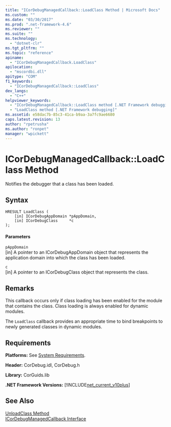 ```yaml
---
title: "ICorDebugManagedCallback::LoadClass Method | Microsoft Docs"
ms.custom: ""
ms.date: "03/30/2017"
ms.prod: ".net-framework-4.6"
ms.reviewer: ""
ms.suite: ""
ms.technology: 
  - "dotnet-clr"
ms.tgt_pltfrm: ""
ms.topic: "reference"
apiname: 
  - "ICorDebugManagedCallback.LoadClass"
apilocation: 
  - "mscordbi.dll"
apitype: "COM"
f1_keywords: 
  - "ICorDebugManagedCallback::LoadClass"
dev_langs: 
  - "C++"
helpviewer_keywords: 
  - "ICorDebugManagedCallback::LoadClass method [.NET Framework debugging]"
  - "LoadClass method [.NET Framework debugging]"
ms.assetid: e58dac7b-85c3-41ca-b9aa-3a7fc9ae6680
caps.latest.revision: 13
author: "rpetrusha"
ms.author: "ronpet"
manager: "wpickett"
---
```

# ICorDebugManagedCallback::LoadClass Method
Notifies the debugger that a class has been loaded.  
  
## Syntax  
  
```  
HRESULT LoadClass (  
    [in] ICorDebugAppDomain *pAppDomain,  
    [in] ICorDebugClass     *c  
);  
```  
  
#### Parameters  
 `pAppDomain`  
 [in] A pointer to an ICorDebugAppDomain object that represents the application domain into which the class has been loaded.  
  
 `c`  
 [in] A pointer to an ICorDebugClass object that represents the class.  
  
## Remarks  
 This callback occurs only if class loading has been enabled for the module that contains the class. Class loading is always enabled for dynamic modules.  
  
 The `LoadClass` callback provides an appropriate time to bind breakpoints to newly generated classes in dynamic modules.  
  
## Requirements  
 **Platforms:** See [System Requirements](../../../../docs/framework/getting-started/system-requirements.md).  
  
 **Header:** CorDebug.idl, CorDebug.h  
  
 **Library:** CorGuids.lib  
  
 **.NET Framework Versions:** [!INCLUDE[net_current_v10plus](../../../../includes/net-current-v10plus-md.md)]  
  
## See Also  
 [UnloadClass Method](../../../../docs/framework/unmanaged-api/debugging/icordebugmanagedcallback-unloadclass-method.md)   
 [ICorDebugManagedCallback Interface](../../../../docs/framework/unmanaged-api/debugging/icordebugmanagedcallback-interface.md)